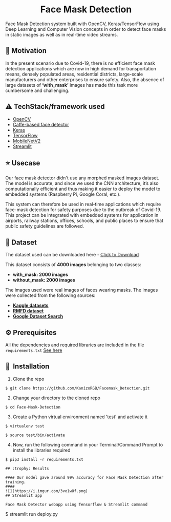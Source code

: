 <h1 align="center">Face Mask Detection</h1>
<p>Face Mask Detection system built with OpenCV, Keras/TensorFlow using Deep Learning and Computer Vision concepts in order to detect face masks in static images as well as in real-time video streams.</p>
</div>

## :muscle: Motivation
In the present scenario due to Covid-19, there is no efficient face mask detection applications which are now in high demand for transportation means, densely populated areas, residential districts, large-scale manufacturers and other enterprises to ensure safety. Also, the absence of large datasets of __‘with_mask’__ images has made this task more cumbersome and challenging. 

## :warning: TechStack/framework used

- [OpenCV](https://opencv.org/)
- [Caffe-based face detector](https://caffe.berkeleyvision.org/)
- [Keras](https://keras.io/)
- [TensorFlow](https://www.tensorflow.org/)
- [MobileNetV2](https://keras.io/api/applications/mobilenet/.)
- [Streamlit](https://docs.streamlit.io/en/stable/api.html)

## :star: Usecase
Our face mask detector didn't use any morphed masked images dataset. The model is accurate, and since we used the CNN architecture, it’s also computationally efficient and thus making it easier to deploy the model to embedded systems (Raspberry Pi, Google Coral, etc.).

This system can therefore be used in real-time applications which require face-mask detection for safety purposes due to the outbreak of Covid-19. This project can be integrated with embedded systems for application in airports, railway stations, offices, schools, and public places to ensure that public safety guidelines are followed.

## :file_folder: Dataset
The dataset used can be downloaded here - [Click to Download](https://github.com/KanizoRGB/Facemask_Detection/tree/master/dataset)

This dataset consists of __4000 images__ belonging to two classes:
*	__with_mask: 2000 images__
*	__without_mask: 2000 images__

The images used were real images of faces wearing masks. The images were collected from the following sources:

* [__Kaggle datasets__](https://www.kaggle.com/search?q=facemask+detection+in%3Adatasets)
* [__RMFD dataset__](https://github.com/X-zhangyang/Real-World-Masked-Face-Dataset)
* [__Google Dataset Search__](https://datasetsearch.research.google.com/)

## :gear: Prerequisites

All the dependencies and required libraries are included in the file <code>requirements.txt</code> [See here](https://github.com/chandrikadeb7/Face-Mask-Detection/blob/master/requirements.txt)

## 🚀&nbsp; Installation
1. Clone the repo
```
$ git clone https://github.com/KanizoRGB/Facemask_Detection.git
```

2. Change your directory to the cloned repo 
```
$ cd Face-Mask-Detection
```

3. Create a Python virtual environment named 'test' and activate it
```
$ virtualenv test
```
```
$ source test/bin/activate
```

4. Now, run the following command in your Terminal/Command Prompt to install the libraries required
```
$ pip3 install -r requirements.txt

## :trophy: Results

#### Our model gave around 99% accuracy for Face Mask Detection after training.
####
![](https://i.imgur.com/3vo1w8f.png)
## Streamlit app

Face Mask Detector webapp using Tensorflow & Streamlit command
```
$ streamlit run deploy.py 
```